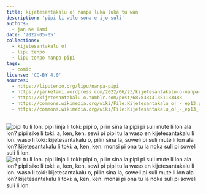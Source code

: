 ```yaml
---
title: kijetesantakalu o! nanpa luka luka tu wan
description: 'pipi li wile sona e ijo suli'
authors:
  - jan Ke Tami
date: '2022-05-05'
collections:
  - kijetesantakalu o!
  - lipu tenpo
  - lipu tenpo nanpa pipi
tags:
  - comic
license: 'CC-BY 4.0'
sources:
  - https://liputenpo.org/lipu/nanpa-pipi
  - https://janketami.wordpress.com/2022/06/23/kijetesantakalu-o-nanpa-luka-luka-tu-2/
  - https://kijetesantakalu-o.tumblr.com/post/687838441381183488
  - https://commons.wikimedia.org/wiki/File:Kijetesantakalu_o!_-_ep13.png
  - https://commons.wikimedia.org/wiki/File:Kijetesantakalu_o!_-_ep13_(sitelen_pona).png
---
```


![pipi tu li lon. pipi linja li toki: pipi o, pilin sina la pipi pi suli mute li lon ala lon? pipi sike li toki: a, ken, ken. sewi pi pipi tu la waso en kijetesantakalu li lon. waso li toki: kijetesantakalu o, pilin sina la, soweli pi suli mute li lon ala lon? kijetesantakalu li toki: a, ken, ken. monsi pi ona tu la noka suli pi soweli suli li lon.](https://upload.wikimedia.org/wikipedia/commons/4/4e/Kijetesantakalu_o%21_-_ep13.png)
![pipi tu li lon. pipi linja li toki: pipi o, pilin sina la pipi pi suli mute li lon ala lon? pipi sike li toki: a, ken, ken. sewi pi pipi tu la waso en kijetesantakalu li lon. waso li toki: kijetesantakalu o, pilin sina la, soweli pi suli mute li lon ala lon? kijetesantakalu li toki: a, ken, ken. monsi pi ona tu la noka suli pi soweli suli li lon.](https://upload.wikimedia.org/wikipedia/commons/e/e8/Kijetesantakalu_o%21_-_ep13_%28sitelen_pona%29.png)